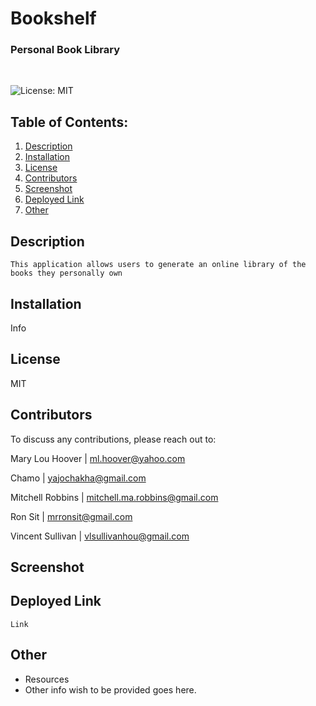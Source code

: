 # Bookshelf
### __Personal Book Library__
<br>

![License: MIT](https://img.shields.io/badge/License-MIT-yellow.svg)

## Table of Contents:
  1. [Description](#description) 
  2. [Installation](#installation)
  3. [License](#license) 
  4. [Contributors](#contributors)
  5. [Screenshot](#screenshot)
  6. [Deployed Link](#deployedLink)
  7. [Other](#other)

## Description

```
This application allows users to generate an online library of the books they personally own
```

## Installation


Info



## License

MIT


## Contributors

To discuss any contributions, please reach out to:

Mary Lou Hoover |  [ml.hoover@yahoo.com](mailto:ml.hoover@yahoo.com)

Chamo |  [yajochakha@gmail.com](yajochakha@gmail.com)

Mitchell Robbins |  [mitchell.ma.robbins@gmail.com](mailto:mitchell.ma.robbins@gmail.com)

Ron Sit | [mrronsit@gmail.com](mailto:mrronsit@gmail.com)

Vincent Sullivan |  [vlsullivanhou@gmail.com](mailto:vlsullivanhou@gmail.com)



## Screenshot


## Deployed Link

```
Link
```


## Other

- Resources
- Other info wish to be provided goes here.



